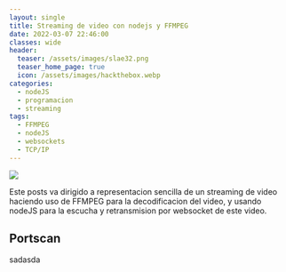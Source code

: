 ```yaml
---
layout: single
title: Streaming de video con nodejs y FFMPEG
date: 2022-03-07 22:46:00
classes: wide
header:
  teaser: /assets/images/slae32.png
  teaser_home_page: true
  icon: /assets/images/hackthebox.webp
categories:
  - nodeJS
  - programacion
  - streaming
tags:
  - FFMPEG
  - nodeJS
  - websockets
  - TCP/IP
---
```


![](/assets/images/htb-writeup-delivery/delivery_logo.png)

Este posts va dirigido a representacion sencilla de un streaming de video haciendo uso de FFMPEG para la decodificacion del video, y usando nodeJS para la escucha y retransmision por websocket de este video.

## Portscan

sadasda